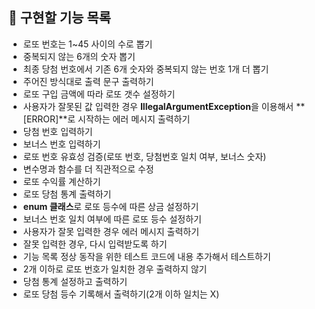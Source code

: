 ## 🚀 구현할 기능 목록

- 로또 번호는 1~45 사이의 수로 뽑기
- 중복되지 않는 6개의 숫자 뽑기
- 최종 당첨 번호에서 기존 6개 숫자와 중복되지 않는 번호 1개 더 뽑기
- 주어진 방식대로 출력 문구 출력하기
- 로또 구입 금액에 따라 로또 갯수 설정하기
- 사용자가 잘못된 값 입력한 경우 **IllegalArgumentException**을 이용해서
**[ERROR]**로 시작하는 에러 메시지 출력하기
- 당첨 번호 입력하기
- 보너스 번호 입력하기
- 로또 번호 유효성 검증(로또 번호, 당첨번호 일치 여부, 보너스 숫자)
- 변수명과 함수를 더 직관적으로 수정
- 로또 수익률 계산하기
- 로또 당첨 통계 출력하기
- **enum 클래스**로 로또 등수에 따른 상금 설정하기
- 보너스 번호 일치 여부에 따른 로또 등수 설정하기
- 사용자가 잘못 입력한 경우 에러 메시지 출력하기
- 잘못 입력한 경우, 다시 입력받도록 하기
- 기능 목록 정상 동작을 위한 테스트 코드에 내용 추가해서 테스트하기
- 2개 이하로 로또 번호가 일치한 경우 출력하지 않기
- 당첨 통계 설정하고 출력하기
- 로또 당첨 등수 기록해서 출력하기(2개 이하 일치는 X)